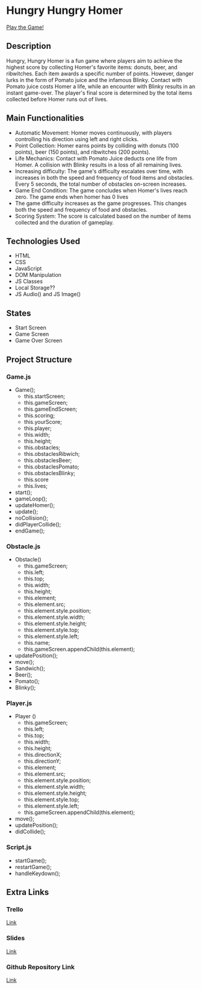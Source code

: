 # Hungry Hungry Homer

[Play the Game!](https://dsus87.github.io/hungry-hungry-homer/)

## Description
Hungry, Hungry Homer is a fun game where players aim to achieve the highest score by collecting Homer's favorite items: donuts, beer, and ribwitches. Each item awards a specific number of points. However, danger lurks in the form of Pomato juice and the infamous Blinky. Contact with Pomato juice costs Homer a life, while an encounter with Blinky results in an instant game-over. The player's final score is determined by the total items collected before Homer runs out of lives.

## Main Functionalities

- Automatic Movement: Homer moves continuously, with players controlling his direction using left and right clicks.
- Point Collection: Homer earns points by colliding with donuts (100 points), beer (150 points), and ribwitches (200 points).
- Life Mechanics: Contact with Pomato Juice deducts one life from Homer. A collision with Blinky results in a loss of all remaining lives.
- Increasing difficulty: The game's difficulty escalates over time, with increases in both the speed and frequency of food items and obstacles. Every 5 seconds, the total number of obstacles on-screen increases.
- Game End Condition: The game concludes when Homer's lives reach zero.
The game ends when homer has 0 lives
- The game difficulty increases as the game progresses. This changes both the speed and frequency of food and obstacles.
- Scoring System: The score is calculated based on the number of items collected and the duration of gameplay.

## Technologies Used
- HTML
- CSS
- JavaScript
- DOM Manipulation
- JS Classes
- Local Storage??
- JS Audio() and JS Image()


## States
- Start Screen
- Game Screen
- Game Over Screen


## Project Structure
### Game.js
- Game();
    - this.startScreen;
    - this.gameScreen;
    - this.gameEndScreen;
    - this.scoring;
    - this.yourScore;
    - this.player;
    - this.width;
    - this.height;
    - this.obstacles;
    - this.obstaclesRibwich;
    - this.obstaclesBeer;
    - this.obstaclesPomato;
    - this.obstaclesBlinky;
    - this.score
    - this.lives;
- start();
- gameLoop();
- updateHomer();
- update();
- noCollision();
- didPlayerCollide();
- endGame();

### Obstacle.js
- Obstacle()
    - this.gameScreen;
    - this.left;
    - this.top;
    - this.width;
    - this.height;
    - this.element;
    - this.element.src;
    - this.element.style.position;
    - this.element.style.width;
    - this.element.style.height;
    - this.element.style.top;
    - this.element.style.left;
    - this.name;
    - this.gameScreen.appendChild(this.element);
- updatePosition();
- move();
- Sandwich();
- Beer();
- Pomato();
- Blinky();

### Player.js
- Player ()
    - this.gameScreen;
    - this.left;
    - this.top;
    - this.width;
    - this.height;
    - this.directionX;
    - this.directionY;
    - this.element;
    - this.element.src;
    - this.element.style.position;
    - this.element.style.width;
    - this.element.style.height;
    - this.element.style.top;
    - this.element.style.left;
    - this.gameScreen.appendChild(this.element);
- move();
- updatePosition();
- didCollide();


### Script.js
- startGame();
- restartGame();
- handleKeydown();

## Extra Links 

### Trello
[Link](https://trello.com/b/v5Z6ecFx/doh)

### Slides
[Link](https://docs.google.com/presentation/d/1Kmj5rxpocCWu8Oz7z_vC4Jsg6jqtuQPqEDrn2OtV_H8/edit?usp=sharing)

### Github Repository Link
[Link](https://github.com/dsus87/hungry-hungry-homer.git)


